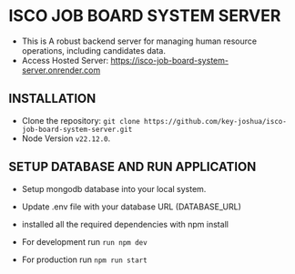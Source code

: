# ISCO JOB BOARD SYSTEM SERVER

- This is A robust backend server for managing human resource operations, including candidates data.
- Access Hosted Server: https://isco-job-board-system-server.onrender.com

## INSTALLATION

- Clone the repository: ```git clone https://github.com/key-joshua/isco-job-board-system-server.git```
- Node Version ```v22.12.0```.

## SETUP DATABASE AND RUN APPLICATION

- Setup mongodb database into your local system.
- Update .env file with your database URL (DATABASE_URL)
- installed all the required dependencies with npm install

- For development run ```run npm dev```
- For production run ```npm run start```
